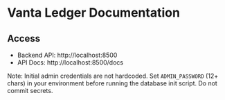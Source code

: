 # Vanta Ledger Documentation

## Access
- Backend API: http://localhost:8500
- API Docs: http://localhost:8500/docs

Note: Initial admin credentials are not hardcoded. Set `ADMIN_PASSWORD` (12+ chars) in your environment before running the database init script. Do not commit secrets.
